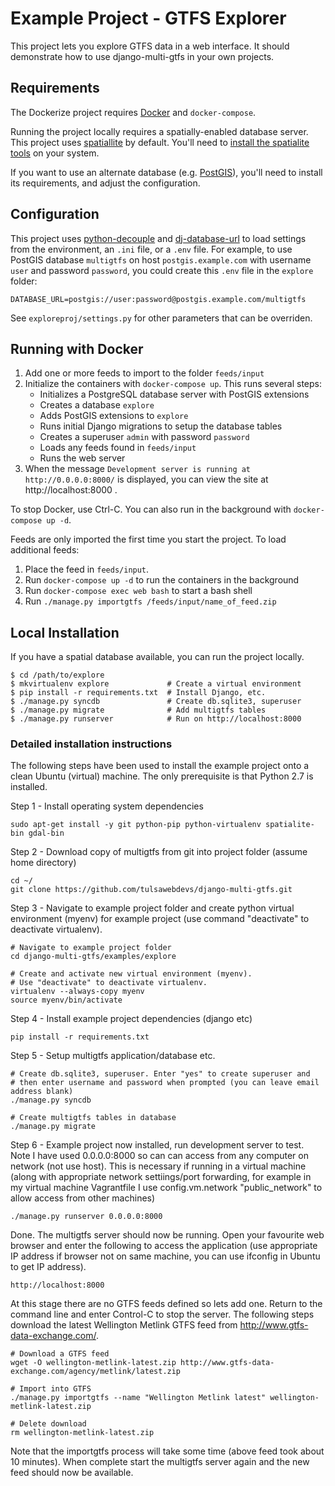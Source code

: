 # Example Project - GTFS Explorer

This project lets you explore GTFS data in a web interface.  It should
demonstrate how to use django-multi-gtfs in your own projects.

## Requirements

The Dockerize project requires [Docker][docker] and ``docker-compose``.

Running the project locally requires a spatially-enabled database server.
This project uses [spatiallite][spatialite] by default.  You'll need to
[install the spatialite tools][sp_tut] on your system.

If you want to use an alternate database
(e.g. [PostGIS][postgis]), you'll need to install its requirements, and adjust
the configuration.

[docker]: https://www.docker.com "Docker homepage"
[postgis]: http://boundlessgeo.com/solutions/solutions-software/postgis/ "PostGIS homepage"
[spatialite]: https://www.gaia-gis.it/fossil/spatialite-tools/index "spatialite-tools homepage"
[sp_tut]: http://www.gaia-gis.it/gaia-sins/spatialite-tutorial-2.3.1.html "SpatiaLite tutorial"

## Configuration

This project uses [python-decouple][decouple] and [dj-database-url][dj_db_url]
to load settings from the environment, an ``.ini`` file, or a ``.env`` file.
For example, to use PostGIS database ``multigtfs`` on host
``postgis.example.com`` with username ``user`` and password ``password``, you
could create this ``.env`` file in the ``explore`` folder:

    DATABASE_URL=postgis://user:password@postgis.example.com/multigtfs

See ``exploreproj/settings.py`` for other parameters that can be overriden.

[decouple]: https://github.com/henriquebastos/python-decouple/ "Python Decouple"
[dj_db_url]: https://github.com/kennethreitz/dj-database-url/ "DJ-Database-URL"

## Running with Docker

  1. Add one or more feeds to import to the folder ``feeds/input``
  1. Initialize the containers with ``docker-compose up``. This runs several
     steps:
     * Initializes a PostgreSQL database server with PostGIS extensions
     * Creates a database `explore`
     * Adds PostGIS extensions to `explore`
     * Runs initial Django migrations to setup the database tables
     * Creates a superuser `admin` with password `password`
     * Loads any feeds found in `feeds/input`
     * Runs the web server
  1. When the message ``Development server is running at http://0.0.0.0:8000/``
     is displayed, you can view the site at http://localhost:8000 .

To stop Docker, use Ctrl-C.  You can also run in the background with
``docker-compose up -d``.

Feeds are only imported the first time you start the project. To load
additional feeds:

   1. Place the feed in ``feeds/input``.
   1. Run ``docker-compose up -d`` to run the containers in the background
   1. Run ``docker-compose exec web bash`` to start a bash shell
   1. Run ``./manage.py importgtfs /feeds/input/name_of_feed.zip``

## Local Installation

If you have a spatial database available, you can run the project locally.

    $ cd /path/to/explore
    $ mkvirtualenv explore             # Create a virtual environment
    $ pip install -r requirements.txt  # Install Django, etc.
    $ ./manage.py syncdb               # Create db.sqlite3, superuser
    $ ./manage.py migrate              # Add multigtfs tables
    $ ./manage.py runserver            # Run on http://localhost:8000

### Detailed installation instructions

The following steps have been used to install the example project onto a clean
Ubuntu (virtual) machine. The only prerequisite is that Python 2.7 is
installed.

Step 1 - Install operating system dependencies

    sudo apt-get install -y git python-pip python-virtualenv spatialite-bin gdal-bin

Step 2 - Download copy of multigtfs from git into project folder (assume home directory)

    cd ~/
    git clone https://github.com/tulsawebdevs/django-multi-gtfs.git

Step 3 - Navigate to example project folder and create python virtual environment 
(myenv) for example project (use command "deactivate" to deactivate virtualenv).  

    # Navigate to example project folder
    cd django-multi-gtfs/examples/explore

    # Create and activate new virtual environment (myenv). 
    # Use "deactivate" to deactivate virtualenv.
    virtualenv --always-copy myenv
    source myenv/bin/activate

Step 4 - Install example project dependencies (django etc)

    pip install -r requirements.txt

Step 5 - Setup multigtfs application/database etc.

    # Create db.sqlite3, superuser. Enter "yes" to create superuser and 
    # then enter username and password when prompted (you can leave email address blank)
    ./manage.py syncdb

    # Create multigtfs tables in database
    ./manage.py migrate

Step 6 - Example project now installed, run development server to test. Note I have used 
0.0.0.0:8000 so can can access from any computer on network (not use host). This is necessary 
if running in a virtual machine (along with appropriate network settiings/port forwarding, for 
example in my virtual machine Vagrantfile I use  config.vm.network "public_network" to allow 
access from other machines)

    ./manage.py runserver 0.0.0.0:8000

Done. The multigtfs server should now be running. Open your favourite web browser and enter 
the following to access the application (use appropriate IP address if browser not on same 
machine, you can use ifconfig in Ubuntu to get IP address).

    http://localhost:8000

At this stage there are no GTFS feeds defined so lets add one. Return to the command line 
and enter Control-C to stop the server. The following steps download the latest Wellington 
Metlink GTFS feed from http://www.gtfs-data-exchange.com/.

    # Download a GTFS feed
    wget -O wellington-metlink-latest.zip http://www.gtfs-data-exchange.com/agency/metlink/latest.zip

    # Import into GTFS
    ./manage.py importgtfs --name "Wellington Metlink latest" wellington-metlink-latest.zip

    # Delete download
    rm wellington-metlink-latest.zip

Note that the importgtfs process will take some time (above feed took about 10 minutes). 
When complete start the multigtfs server again and the new feed should now be available.
